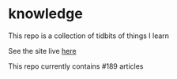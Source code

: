 # knowledge

This repo is a collection of tidbits of things I learn

See the site live [here](https://mark1626.github.io/knowledge/)

This repo currently contains #189 articles

